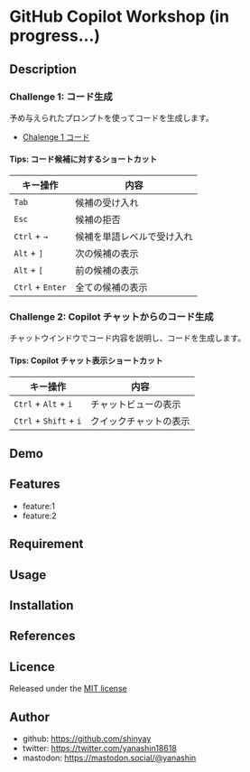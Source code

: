 # GitHub Copilot Workshop (in progress...)

## Description

### Challenge 1: コード生成

予め与えられたプロンプトを使ってコードを生成します。

- [Chalenge 1 コード](./app/src/main/java/org/example/challenge1/HelloCopilot.java)

#### Tips: コード候補に対するショートカット
|キー操作|内容|
|-------|----|
|`Tab`|候補の受け入れ|
|`Esc`|候補の拒否|
|`Ctrl` + `→`|候補を単語レベルで受け入れ|
|`Alt` + `]`|次の候補の表示|
|`Alt` + `[`|前の候補の表示|
|`Ctrl` + `Enter`|全ての候補の表示|

### Challenge 2: Copilot チャットからのコード生成

チャットウインドウでコード内容を説明し、コードを生成します。

#### Tips: Copilot チャット表示ショートカット

|キー操作|内容|
|-------|----|
|`Ctrl` + `Alt` + `i`|チャットビューの表示|
|`Ctrl` + `Shift` + `i`|クイックチャットの表示|

## Demo

## Features

- feature:1
- feature:2

## Requirement

## Usage

## Installation

## References

## Licence

Released under the [MIT license](https://gist.githubusercontent.com/shinyay/56e54ee4c0e22db8211e05e70a63247e/raw/f3ac65a05ed8c8ea70b653875ccac0c6dbc10ba1/LICENSE)

## Author

- github: <https://github.com/shinyay>
- twitter: <https://twitter.com/yanashin18618>
- mastodon: <https://mastodon.social/@yanashin>
